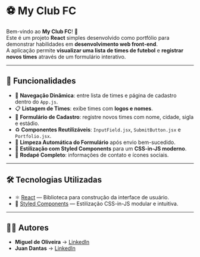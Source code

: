 # ⚽ My Club FC

Bem-vindo ao **My Club FC**! 🎉  
Este é um projeto **React** simples desenvolvido como portfólio para demonstrar habilidades em **desenvolvimento web front-end**.  
A aplicação permite **visualizar uma lista de times de futebol** e **registrar novos times** através de um formulário interativo.  

---

## 🚀 Funcionalidades

- 🔄 **Navegação Dinâmica**: entre lista de times e página de cadastro dentro do `App.js`.  
- 📋 **Listagem de Times**: exibe times com **logos e nomes**.  
- 📝 **Formulário de Cadastro**: registre novos times com nome, cidade, sigla e estádio.  
- ♻️ **Componentes Reutilizáveis**: `InputField.jsx`, `SubmitButton.jsx` e `Portfolio.jsx`.  
- 🧹 **Limpeza Automática do Formulário** após envio bem-sucedido.  
- 🎨 **Estilização com Styled Components** para um **CSS-in-JS moderno**.  
- 📌 **Rodapé Completo**: informações de contato e ícones sociais.  

---

## 🛠️ Tecnologias Utilizadas

- ⚛️ [React](https://reactjs.org/) — Biblioteca para construção da interface de usuário.  
- 💅 [Styled Components](https://styled-components.com/) — Estilização CSS-in-JS modular e intuitiva.  

---

## 👨‍💻 Autores

- **Miguel de Oliveira** → [LinkedIn](https://www.linkedin.com/in/migueloliveiraj/)  
- **Juan Dantas** → [LinkedIn](https://www.linkedin.com/in/juandantasmorales/)  

